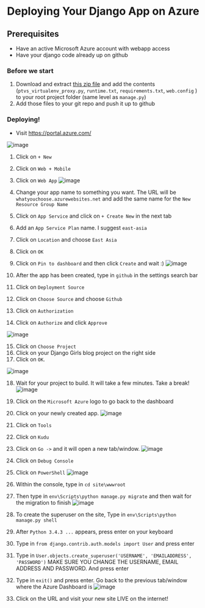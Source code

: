 # Deploying Your Django App on Azure

## Prerequisites
- Have an active Microsoft Azure account with webapp access
- Have your django code already up on github

### Before we start
1. Download and extract [this zip file](https://gist.github.com/jinpark/77193532d04860bcda8b4c66fa6aae8a/archive/4ed5c72c3c187c6c4a7374404e1fa3a62f1583be.zip) and add the contents (`ptvs_virtualenv_proxy.py`, `runtime.txt`, `requirements.txt`, `web.config` ) to your root project folder (same level as `manage.py`) 
2. Add those files to your git repo and push it up to github

### Deploying!
- Visit https://portal.azure.com/

![image](./01-03.png)

1. Click on `+ New`
2. Click on `Web + Mobile`
3. Click on `Web App`
 ![image](./04-09-new.png)
 
4. Change your app name to something you want. The URL will be `whatyouchoose.azurewebsites.net` and add the same name for the `New Resource Group Name`
5. Click on `App Service` and click on `+ Create New` in the next tab
6. Add an `App Service Plan` name. I suggest `east-asia`
7. Click on `Location` and choose `East Asia`
8. Click on `OK`
9. Click on `Pin to dashboard` and then click `Create` and wait :)
 ![image](./10-14.png)
 
10. After the app has been created, type in `github` in the settings search bar
11. Click on `Deployment Source`
12. Click on `Choose Source` and choose `Github` 
13. Click on `Authorization`
14. Click on `Authorize` and click `Approve`
 
 ![image](./15-17.png)
 
15. Click on `Choose Project`
16. Click on your Django Girls blog project on the right side
17. Click on `OK`.
 
 ![image](./18.png)
 
18. Wait for your project to build. It will take a few minutes. Take a break!
![image](./19-20.png)

19. Click on the `Microsoft Azure` logo to go back to the dashboard
20. Click on your newly created app.
![image](./21-23.png)

21. Click on `Tools`
22. Click on `Kudu`
23. Click on `Go ->` and it will open a new tab/window.
![image](./24-25.png)

24. Click on `Debug Console`
25. Click on `PowerShell`
![image](./26-27.png)

26. Within the console, type in `cd site\wwwroot`
27. Then type in `env\Scripts\python manage.py migrate` and then wait for the migration to finish
![image](./28-32-new.png)
28. To create the superuser on the site, Type in `env\Scripts\python manage.py shell`
29. After `Python 3.4.3 ...` appears, press enter on your keyboard
30. Type in `from django.contrib.auth.models import User` and press enter
31. Type in `User.objects.create_superuser('USERNAME', 'EMAILADDRESS', 'PASSWORD')` MAKE SURE YOU CHANGE THE USERNAME, EMAIL ADDRESS AND PASSWORD. And press enter
32. Type in `exit()` and press enter. Go back to the previous tab/window where the Azure Dashboard is
![image](./33.png)

33. Click on the URL and visit your new site LIVE on the internet!
